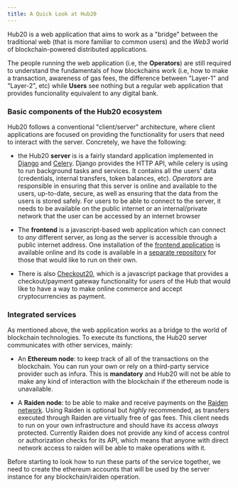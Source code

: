 ```yaml
---
title: A Quick Look at Hub20
---
```


Hub20 is a web application that aims to work as a "bridge" between the
traditional web (that is more familiar to common users) and the *Web3*
world of blockchain-powered distributed applications.

The people running the web application (i.e, the **Operators**) are
still required to understand the fundamentals of how blockchains work
(i.e, how to make a transaction, awareness of gas fees, the difference
between "Layer-1" and "Layer-2", etc) while **Users** see nothing
but a regular web application that provides funcionality equivalent to
any digital bank.

### Basic components of the Hub20 ecosystem

Hub20 follows a conventional "client/server" architecture, where
client applications are focused on providing the functionality for
users that need to interact with the server. Concretely, we have the
following:

 - the Hub20 **server** is is a fairly standard application
implemented in [Django](https://djangoproject.com) and
[Celery](https://docs.celeryproject.org). Django provides the HTTP
API, while celery is using to run background tasks and services. It
contains all the users' data (credentials, internal transfers, token
balances, etc). *Operators* are responsible in ensuring that this
server is online and available to the users, up-to-date, secure, as
well as ensuring that the data from the users is stored safely. For
users to be able to connect to the server, it needs to be available on
the public internet or an internal/private network that the user can
be accessed by an internet browser

 - The **frontend** is a javascript-based web application which can
connect to *any* different server, as long as the server is accessible
through a public internet address. One installation of the [frontend
application](https://app.hub20.io) is available online and its code is
available in a [separate
repository](https://gitlab.com/mushroomlabs/hub20/frontend) for those
that would like to run on their own.

- There is also
  [Checkout20](https://gitlab.com/mushroomlabs/hub20/checkout20),
  which is a javascript package that provides a checkout/payment
  gateway functionality for *users* of the Hub that would like to have
  a way to make online commerce and accept cryptocurrencies as payment.


### Integrated services

As mentioned above, the web application works as a bridge to the world
of blockchain technologies. To execute its functions, the Hub20 server
communicates with other services, mainly:

 - An **Ethereum node**: to keep track of all of the transactions on
   the blockchain. You can run your own or rely on a third-party
   service provider such as infura. This is **mandatory** and Hub20
   will not be able to make any kind of interaction with the
   blockchain if the ethereum node is unavailable.

 - A **Raiden node**: to be able to make and receive payments on the
   [Raiden network](https://raiden.network). Using Raiden is optional
   but *highly* recommended, as transfers executed through Raiden are
   virtually free of gas fees. This client needs to run on your own
   infrastructure and should have its access *always*
   protected. Currently Raiden does not provide any kind of access
   control or authorization checks for its API, which means that
   anyone with direct network access to raiden will be able to make
   operations with it.



Before starting to look how to run these parts of the service
together, we need to create the ethereum accounts that will be used by
the server instance for any blockchain/raiden operation.

